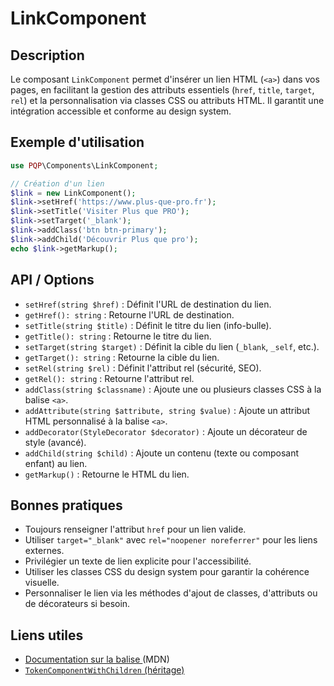 # LinkComponent

## Description
Le composant `LinkComponent` permet d'insérer un lien HTML (`<a>`) dans vos pages, en facilitant la gestion des attributs essentiels (`href`, `title`, `target`, `rel`) et la personnalisation via classes CSS ou attributs HTML. Il garantit une intégration accessible et conforme au design system.

## Exemple d'utilisation
```php
use PQP\Components\LinkComponent;

// Création d'un lien
$link = new LinkComponent();
$link->setHref('https://www.plus-que-pro.fr');
$link->setTitle('Visiter Plus que PRO');
$link->setTarget('_blank');
$link->addClass('btn btn-primary');
$link->addChild('Découvrir Plus que pro');
echo $link->getMarkup();
```

## API / Options
- `setHref(string $href)` : Définit l'URL de destination du lien.
- `getHref(): string` : Retourne l'URL de destination.
- `setTitle(string $title)` : Définit le titre du lien (info-bulle).
- `getTitle(): string` : Retourne le titre du lien.
- `setTarget(string $target)` : Définit la cible du lien (`_blank`, `_self`, etc.).
- `getTarget(): string` : Retourne la cible du lien.
- `setRel(string $rel)` : Définit l'attribut rel (sécurité, SEO).
- `getRel(): string` : Retourne l'attribut rel.
- `addClass(string $classname)` : Ajoute une ou plusieurs classes CSS à la balise `<a>`.
- `addAttribute(string $attribute, string $value)` : Ajoute un attribut HTML personnalisé à la balise `<a>`.
- `addDecorator(StyleDecorator $decorator)` : Ajoute un décorateur de style (avancé).
- `addChild(string $child)` : Ajoute un contenu (texte ou composant enfant) au lien.
- `getMarkup()` : Retourne le HTML du lien.

## Bonnes pratiques
- Toujours renseigner l'attribut `href` pour un lien valide.
- Utiliser `target="_blank"` avec `rel="noopener noreferrer"` pour les liens externes.
- Privilégier un texte de lien explicite pour l'accessibilité.
- Utiliser les classes CSS du design system pour garantir la cohérence visuelle.
- Personnaliser le lien via les méthodes d'ajout de classes, d'attributs ou de décorateurs si besoin.

## Liens utiles
- [Documentation sur la balise <a> (MDN)](https://developer.mozilla.org/fr/docs/Web/HTML/Element/a)
- [`TokenComponentWithChildren` (héritage)](../TokenComponentWithChildren.php) 